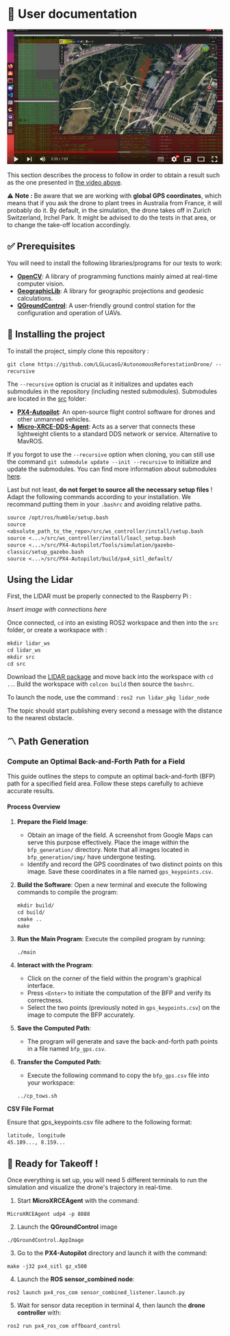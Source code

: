 # 📖 User documentation

[![Watch the video](../../img/previewPath.png)](https://youtu.be/yf7zY1jwji8)

This section describes the process to follow in order to obtain a result such as the one presented in [the video above](https://www.youtube.com/watch?v=FuNU0X7J_0g). 

⚠️ **Note :** Be aware that we are working with **global GPS coordinates**, which means that if you ask the drone to plant trees in Australia from France, it will probably do it. By default, in the simulation, the drone takes off in Zurich Switzerland, Irchel Park. It might be advised to do the tests in that area, or to change the take-off location accordingly.

## ✅ Prerequisites

You will need to install the following libraries/programs for our tests to work:

- [**OpenCV**](https://opencv.org/releases/): A library of programming functions mainly aimed at real-time computer vision.
- [**GeographicLib**](https://geographiclib.sourceforge.io/): A library for geographic projections and geodesic calculations.
- [**QGroundControl**](https://docs.qgroundcontrol.com/master/en/qgc-user-guide/getting_started/download_and_install.html): A user-friendly ground control station for the configuration and operation of UAVs.

## 📁 Installing the project

To install the project, simply clone this repository :
```
git clone https://github.com/LGLucasG/AutonomousReforestationDrone/ --recursive
```
The `--recursive` option is crucial as it initializes and updates each submodules in the repository (including nested submodules). Submodules are located in the [src](src) folder:
- [**PX4-Autopilot**](https://github.com/PX4/PX4-Autopilot): An open-source flight control software for drones and other unmanned vehicles.
- [**Micro-XRCE-DDS-Agent**](https://github.com/eProsima/Micro-XRCE-DDS-Agent.git): Acts as a server that connects these lightweight clients to a standard DDS network or service. Alternative to MavROS.

If you forgot to use the `--recursive` option when cloning, you can still use the command `git submodule update --init --recursive` to initialize and update the submodules. You can find more information about submodules [here](https://git-scm.com/book/en/v2/Git-Tools-Submodules).

Last but not least, **do not forget to source all the necessary setup files** ! Adapt the following commands according to your installation. We recommand putting them in your `.bashrc` and avoiding relative paths.

```
source /opt/ros/humble/setup.bash
source <absolute_path_to_the_repo>/src/ws_controller/install/setup.bash
source <...>/src/ws_controller/install/loacl_setup.bash
source <...>/src/PX4-Autopilot/Tools/simulation/gazebo-classic/setup_gazebo.bash
source <...>/src/PX4-Autopilot/build/px4_sitl_default/
```

## Using the Lidar

First, the LIDAR must be properly connected to the Raspberry Pi :

*Insert image with connections here*

Once connected, `cd` into an existing ROS2 workspace and then into the `src` folder, or create a workspace with :
```
mkdir lidar_ws
cd lidar_ws
mkdir src
cd src
```
Download the [LIDAR package](src/lidar_pkg) and move back into the workspace with `cd ..`. Build the workspace with `colcon build` then source the `bashrc`. 

To launch the node, use the command : `ros2 run lidar_pkg lidar_node`

The topic should start publishing every second a message with the distance to the nearest obstacle.


## 〽️ Path Generation

### Compute an Optimal Back-and-Forth Path for a Field

This guide outlines the steps to compute an optimal back-and-forth (BFP) path for a specified field area. Follow these steps carefully to achieve accurate results.

#### Process Overview

1. **Prepare the Field Image**:
    - Obtain an image of the field. A screenshot from Google Maps can serve this purpose effectively. Place the image within the `bfp_generation/` directory. Note that all images located in `bfp_generation/img/` have undergone testing.
    - Identify and record the GPS coordinates of two distinct points on this image. Save these coordinates in a file named `gps_keypoints.csv`.

2. **Build the Software**:
    Open a new terminal and execute the following commands to compile the program:
    ```
    mkdir build/
    cd build/
    cmake ..
    make
    ```

3. **Run the Main Program**:
    Execute the compiled program by running:
    ```
    ./main
    ```

4. **Interact with the Program**:
    - Click on the corner of the field within the program's graphical interface.
    - Press `<Enter>` to initiate the computation of the BFP and verify its correctness.
    - Select the two points (previously noted in `gps_keypoints.csv`) on the image to compute the BFP accurately.

5. **Save the Computed Path**:
    - The program will generate and save the back-and-forth path points in a file named `bfp_gps.csv`.

6. **Transfer the Computed Path**:
    - Execute the following command to copy the `bfp_gps.csv` file into your workspace:
    ```
    ../cp_tows.sh
    ```

**CSV File Format**

Ensure that gps_keypoints.csv file adhere to the following format:

```
latitude, longitude
45.189..., 8.159...
```

## 🛫 Ready for Takeoff !

Once everything is set up, you will need 5 different terminals to run the simulation and visualize the drone's trajectory in real-time.

1. Start **MicroXRCEAgent** with the command: 
```
MicroXRCEAgent udp4 -p 8888
```

2. Launch the **QGroundControl** image
```
./QGroundControl.AppImage
```

3. Go to the **PX4-Autopilot** directory and launch it with the command:
```
make -j32 px4_sitl gz_x500
```

4. Launch the **ROS sensor_combined node**:
```
ros2 launch px4_ros_com sensor_combined_listener.launch.py
```

5. Wait for sensor data reception in terminal 4, then launch the **drone controller** with:
```
ros2 run px4_ros_com offboard_control
```
